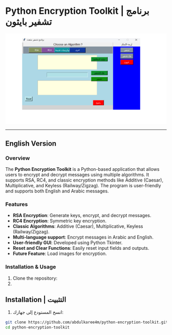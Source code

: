 # Python Encryption Toolkit | برنامج تشفير بايثون

![Main GUI](images/main_gui.png)

---

## English Version

### Overview
The **Python Encryption Toolkit** is a Python-based application that allows users to encrypt and decrypt messages using multiple algorithms. It supports RSA, RC4, and classic encryption methods like Additive (Caesar), Multiplicative, and Keyless (Railway/Zigzag). The program is user-friendly and supports both English and Arabic messages.

### Features
- **RSA Encryption**: Generate keys, encrypt, and decrypt messages.
- **RC4 Encryption**: Symmetric key encryption.
- **Classic Algorithms**: Additive (Caesar), Multiplicative, Keyless (Railway/Zigzag).
- **Multi-language support**: Encrypt messages in Arabic and English.
- **User-friendly GUI**: Developed using Python Tkinter.
- **Reset and Clear Functions**: Easily reset input fields and outputs.
- **Future Feature**: Load images for encryption.

### Installation & Usage
1. Clone the repository:
2. 
## Installation | التثبيت
1. انسخ المستودع إلى جهازك:
```bash
git clone https://github.com/abdulkaree4m/python-encryption-toolkit.git
cd python-encryption-toolkit



